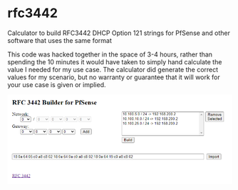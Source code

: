 # rfc3442
Calculator to build RFC3442 DHCP Option 121 strings for PfSense and other software that uses the same format

This code was hacked together in the space of 3-4 hours, rather than spending the 10 minutes it would have taken to simply hand calculate the value I needed for my use case.  The calculator did generate the correct values for my scenario, but no warranty or guarantee that it will work for your use case is given or implied.

![Demo](./demo.png)
